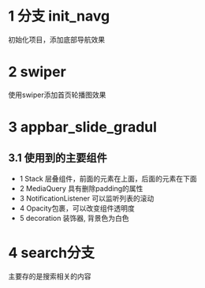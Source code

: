 # 1 分支 init_navg
初始化项目，添加底部导航效果
# 2 swiper
使用swiper添加首页轮播图效果
# 3 appbar_slide_gradul
## 3.1 使用到的主要组件
- 1 Stack 层叠组件，前面的元素在上面，后面的元素在下面
- 2 MediaQuery 具有删除padding的属性
- 3 NotificationListener 可以监听列表的滚动
- 4 Opacity包裹，可以改变组件透明度
- 5 decoration 装饰器, 背景色为白色
# 4 search分支
主要存的是搜索相关的内容

